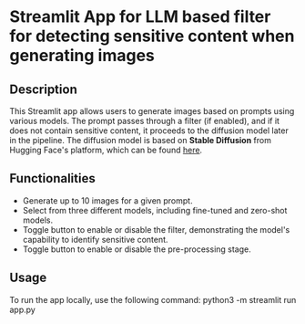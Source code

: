 # Streamlit App for LLM based filter for detecting sensitive content when generating images

## Description
This Streamlit app allows users to generate images based on prompts using various models. The prompt passes through a filter (if enabled), and if it does not contain sensitive content, it proceeds to the diffusion model later in the pipeline. The diffusion model is based on **Stable Diffusion** from Hugging Face's platform, which can be found [here](https://huggingface.co/CompVis/stable-diffusion-v1-4).

## Functionalities
- Generate up to 10 images for a given prompt.
- Select from three different models, including fine-tuned and zero-shot models.
- Toggle button to enable or disable the filter, demonstrating the model's capability to identify sensitive content.
- Toggle button to enable or disable the pre-processing stage.

## Usage
To run the app locally, use the following command:
python3 -m streamlit run app.py


